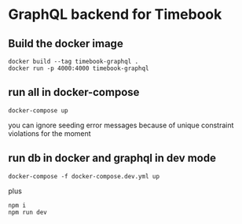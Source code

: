 # GraphQL backend for Timebook

## Build the docker image

```
docker build --tag timebook-graphql .
docker run -p 4000:4000 timebook-graphql
```

## run all in docker-compose

```
docker-compose up
```

you can ignore seeding error messages because of unique constraint violations for the moment

## run db in docker and graphql in dev mode

```
docker-compose -f docker-compose.dev.yml up
```

plus

```
npm i
npm run dev
```
